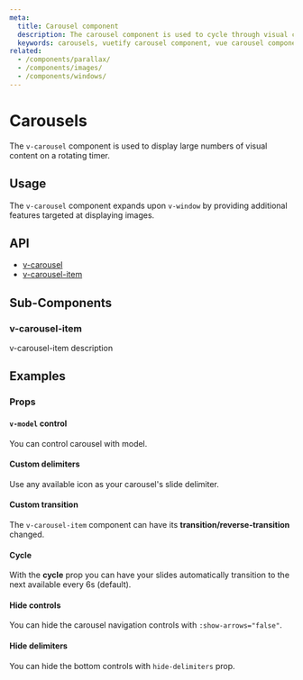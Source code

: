 ```yaml
---
meta:
  title: Carousel component
  description: The carousel component is used to cycle through visual content such as images or slides of text.
  keywords: carousels, vuetify carousel component, vue carousel component
related:
  - /components/parallax/
  - /components/images/
  - /components/windows/
---
```


# Carousels

The `v-carousel` component is used to display large numbers of visual content on a rotating timer.

<entry-ad />

## Usage

The `v-carousel` component expands upon `v-window` by providing additional features targeted at displaying images.

<usage name="v-carousel" />

## API

- [v-carousel](../../api/v-carousel)
- [v-carousel-item](../../api/v-carousel-item)

## Sub-Components

### v-carousel-item

v-carousel-item description

## Examples

### Props

#### `v-model` control

You can control carousel with model.

<example file="v-carousel/prop-model" />

#### Custom delimiters

Use any available icon as your carousel's slide delimiter.

<example file="v-carousel/prop-custom-icons" />

#### Custom transition

The `v-carousel-item` component can have its **transition/reverse-transition** changed.

<example file="v-carousel/prop-custom-transition" />

#### Cycle

With the **cycle** prop you can have your slides automatically transition to the next available every 6s (default).

<example file="v-carousel/prop-cycle" />

#### Hide controls

You can hide the carousel navigation controls with `:show-arrows="false"`.

<example file="v-carousel/prop-hide-controls" />

#### Hide delimiters

You can hide the bottom controls with `hide-delimiters` prop.

<example file="v-carousel/prop-hide-delimiters" />

<backmatter />
